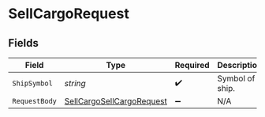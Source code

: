 # SellCargoRequest


## Fields

| Field                                                                           | Type                                                                            | Required                                                                        | Description                                                                     |
| ------------------------------------------------------------------------------- | ------------------------------------------------------------------------------- | ------------------------------------------------------------------------------- | ------------------------------------------------------------------------------- |
| `ShipSymbol`                                                                    | *string*                                                                        | :heavy_check_mark:                                                              | Symbol of a ship.                                                               |
| `RequestBody`                                                                   | [SellCargoSellCargoRequest](../../Models/Requests/SellCargoSellCargoRequest.md) | :heavy_minus_sign:                                                              | N/A                                                                             |